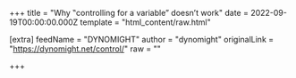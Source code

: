 
+++
title = "Why ‟controlling for a variable” doesn’t work"
date = 2022-09-19T00:00:00.000Z
template = "html_content/raw.html"

[extra]
feedName = "DYNOMIGHT"
author = "dynomight"
originalLink = "https://dynomight.net/control/"
raw = ""

+++

